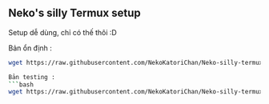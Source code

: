 ## Neko's silly Termux setup

Setup dễ dùng, chỉ có thế thôi :D

Bản ổn định :
```bash
wget https://raw.githubusercontent.com/NekoKatoriChan/Neko-silly-termux-setup/main/setup && bash setup```

Bản testing :
```bash
wget https://raw.githubusercontent.com/NekoKatoriChan/Neko-silly-termux-setup/main/setup-testing && bash setup-testing```
